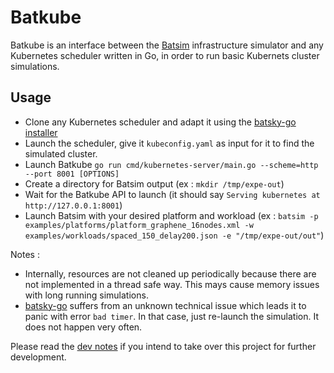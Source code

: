 # Batkube

Batkube is an interface between the
[Batsim](https://github.com/oar-team/batsim) infrastructure simulator and any
Kubernetes scheduler written in Go, in order to run basic Kubernets cluster simulations.

## Usage

- Clone any Kubernetes scheduler and adapt it using the [batsky-go
    installer](https://github.com/oar-team/batsky-go-installer)
- Launch the scheduler, give it `kubeconfig.yaml` as input for it to find the
    simulated cluster.
- Launch Batkube `go run cmd/kubernetes-server/main.go --scheme=http --port 8001 [OPTIONS]`
- Create a directory for Batsim output (ex : `mkdir /tmp/expe-out`)
- Wait for the Batkube API to launch (it should say `Serving kubernetes at http://127.0.0.1:8001`)
- Launch Batsim with your desired platform and workload (ex : `batsim -p
    examples/platforms/platform_graphene_16nodes.xml -w
    examples/workloads/spaced_150_delay200.json -e "/tmp/expe-out/out"`)

Notes :

- Internally, resources are not cleaned up periodically because there are not
    implemented in a thread safe way. This mays cause memory issues with long
    running simulations.
- [batsky-go](https://github.com/oar-team/batsky-go) suffers from an unknown
    technical issue which leads it to panic with error `bad timer`. In that
    case, just re-launch the simulation. It does not happen very often.

Please read the [dev notes](dev-notes.md) if you intend to take over this
project for further development.
